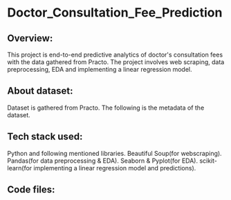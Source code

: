 # Doctor_Consultation_Fee_Prediction
## Overview:
This project is end-to-end predictive analytics of doctor's consultation fees with the data gathered from Practo.
The project involves web scraping, data preprocessing, EDA and implementing a linear regression model.
## About dataset:
Dataset is gathered from Practo. The following is the metadata of the dataset.
## Tech stack used:
Python and following mentioned libraries.
Beautiful Soup(for webscraping).
Pandas(for data preprocessing & EDA).
Seaborn & Pyplot(for EDA).
scikit-learn(for implementing a linear regression model and predictions).
## Code files:
